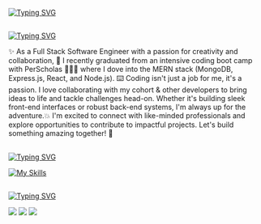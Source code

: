 [![Typing SVG](https://readme-typing-svg.demolab.com?font=Baskervville+SC&size=34&letterSpacing=3px&duration=2500&pause=1000&color=FF7EE2&random=false&height=60&lines=Hi+%F0%9F%91%8B%2C+I'm+Krystle;Software+Engineer+%F0%9F%A4%8D)](https://git.io/typing-svg)

##
[![Typing SVG](https://readme-typing-svg.demolab.com?font=Baskervville+SC&size=34&letterSpacing=3px&duration=2500&pause=1000&color=FFA38F&repeat=false&random=false&height=60&lines=About+Me+%F0%9F%8C%B8)](https://git.io/typing-svg)
<p align="left"> ✨️ As a Full Stack Software Engineer with a passion for creativity and collaboration, 🧠 I recently graduated from an intensive coding boot camp with PerScholas 👩🏽‍🏫 where I dove into the MERN stack (MongoDB, Express.js, React, and Node.js). ⌨️ Coding isn't just a job for me, it's a passion. I love collaborating with my cohort & other developers to bring ideas to life and tackle challenges head-on. Whether it's building sleek front-end interfaces or robust back-end systems, I'm always up for the adventure.💥 I'm excited to connect with like-minded professionals and explore opportunities to contribute to impactful projects. Let's build something amazing together! 👥️ </p>


 ##
 [![Typing SVG](https://readme-typing-svg.demolab.com?font=Baskervville+SC&size=34&letterSpacing=3px&duration=2500&pause=1000&color=FFD18E&repeat=false&random=false&height=60&lines=Languages+%26+Tools+%F0%9F%8C%B8)](https://git.io/typing-svg)

 [![My Skills](https://skillicons.dev/icons?i=html,css,js,vscode,bash,bootstrap,mongodb,express,react,nodejs,netlify,nextjs,postman,ts,vite,&perline=7)](https://skillicons.dev)



 ##
[![Typing SVG](https://readme-typing-svg.demolab.com?font=Baskervville+SC&size=34&letterSpacing=3px&duration=2500&pause=1000&color=E9FF97&repeat=false&random=false&height=60&lines=Connect+With+Me+%F0%9F%8C%B8)](https://git.io/typing-svg)<p align="left">

<a href= "https://www.linkedin.com/in/krystlecapuano/" target="blank"> <img src="https://img.shields.io/badge/LinkedIn-0077B5?style=for-the-badge&logo=linkedin&logoColor=white"/></a>
<a href= "mailto:krystlecapuano@gmail.com" > <img src="https://img.shields.io/badge/Gmail-D14836?style=for-the-badge&logo=gmail&logoColor=white"/></a>
<a href= "" > <img src="https://img.shields.io/badge/Portfolio-255E63?style=for-the-badge&logo=About.me&logoColor=white"/></a>

</p>
 

